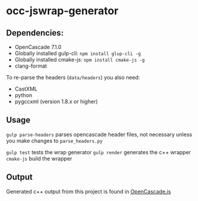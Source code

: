 # occ-jswrap-generator

## Dependencies: 
* OpenCascade 7.1.0
* Globally installed gulp-cli: `npm install glup-cli -g`
* Globally installed cmake-js: `npm install cmake-js -g`
* clang-format 

To re-parse the headers (`data/headers`) you also need:
* CastXML
* python
* pygccxml (version 1.8.x or higher)

## Usage

`gulp parse-headers` parses opencascade header files, not necessary unless you make 
changes to `parse_headers.py`

`gulp test` tests the wrap generator
`gulp render` generates the c++ wrapper
`cmake-js` build the wrapper
 

## Output
Generated c++ output from this project is found in [OpenCascade.js](https://github.com/henrikrudstrom/opencascade-js)
